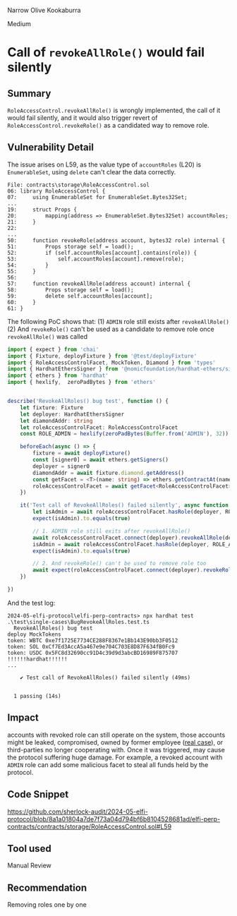 Narrow Olive Kookaburra

Medium

# Call of ````revokeAllRole()```` would fail silently

## Summary
````RoleAccessControl.revokeAllRole()```` is wrongly implemented, the call of it would fail silently, and it would also trigger revert of ````RoleAccessControl.revokeRole()```` as a candidated way to remove role.

## Vulnerability Detail
The issue arises on L59, as the  value type of ````accountRoles```` (L20) is ````EnumerableSet````, using ````delete```` can't clear the data correctly.
```solidity
File: contracts\storage\RoleAccessControl.sol
06: library RoleAccessControl {
07:     using EnumerableSet for EnumerableSet.Bytes32Set;
...
19:     struct Props {
20:         mapping(address => EnumerableSet.Bytes32Set) accountRoles;
21:     }
22: 
...
50:     function revokeRole(address account, bytes32 role) internal {
51:         Props storage self = load();
52:         if (self.accountRoles[account].contains(role)) {
53:             self.accountRoles[account].remove(role);
54:         }
55:     }
56: 
57:     function revokeAllRole(address account) internal {
58:         Props storage self = load();
59:         delete self.accountRoles[account];
60:     }
61: }

```
The following PoC shows that: (1) ````ADMIN```` role still exists after ````revokeAllRole()```` (2) And ````revokeRole()```` can't be used as a candidate to remove role once ````revokeAllRole()```` was called
```typescript
import { expect } from 'chai'
import { Fixture, deployFixture } from '@test/deployFixture'
import { RoleAccessControlFacet, MockToken, Diamond } from 'types'
import { HardhatEthersSigner } from '@nomicfoundation/hardhat-ethers/signers'
import { ethers } from 'hardhat'
import { hexlify,  zeroPadBytes } from 'ethers'


describe('RevokeAllRoles() bug test', function () {
    let fixture: Fixture
    let deployer: HardhatEthersSigner
    let diamondAddr: string
    let roleAccessControlFacet: RoleAccessControlFacet
    const ROLE_ADMIN = hexlify(zeroPadBytes(Buffer.from('ADMIN'), 32))

    beforeEach(async () => {
        fixture = await deployFixture()
        const [signer0] = await ethers.getSigners()
        deployer = signer0
        diamondAddr = await fixture.diamond.getAddress()
        const getFacet = <T>(name: string) => ethers.getContractAt(name, diamondAddr) as Promise<T>
        roleAccessControlFacet = await getFacet<RoleAccessControlFacet>('RoleAccessControlFacet')
    })

    it('Test call of RevokeAllRoles() failed silently', async function () {
        let isAdmin = await roleAccessControlFacet.hasRole(deployer, ROLE_ADMIN)
        expect(isAdmin).to.equals(true)

        // 1. ADMIN role still exits after revokeAllRole()
        await roleAccessControlFacet.connect(deployer).revokeAllRole(deployer)
        isAdmin = await roleAccessControlFacet.hasRole(deployer, ROLE_ADMIN)
        expect(isAdmin).to.equals(true)

        // 2. And revokeRole() can't be used to remove role too
        await expect(roleAccessControlFacet.connect(deployer).revokeRole(deployer, ROLE_ADMIN)).to.be.reverted
    })

})
```

And the test log:
```solidity
2024-05-elfi-protocol\elfi-perp-contracts> npx hardhat test .\test\single-cases\BugRevokeAllRoles.test.ts     
  RevokeAllRoles() bug test
deploy MockTokens
token: WBTC 0xe7f1725E7734CE288F8367e1Bb143E90bb3F0512
token: SOL 0xCf7Ed3AccA5a467e9e704C703E8D87F634fB0Fc9
token: USDC 0x5FC8d32690cc91D4c39d9d3abcBD16989F875707
!!!!!!hardhat!!!!!!
...

    ✔ Test call of RevokeAllRoles() failed silently (49ms)


  1 passing (14s)
```

## Impact
accounts with revoked role can still operate on the system, those accounts might be leaked, compromised, owned by former employee ([real case](https://www.ledger.com/blog/security-incident-report)), or third-parties no longer cooperating with. Once it was triggered, may cause the protocol suffering huge damage. For example, a revoked account with ````ADMIN```` role can add some malicious facet to steal all funds held by the protocol. 

## Code Snippet
https://github.com/sherlock-audit/2024-05-elfi-protocol/blob/8a1a01804a7de7f73a04d794bf6b8104528681ad/elfi-perp-contracts/contracts/storage/RoleAccessControl.sol#L59

## Tool used

Manual Review

## Recommendation
Removing roles one by one
